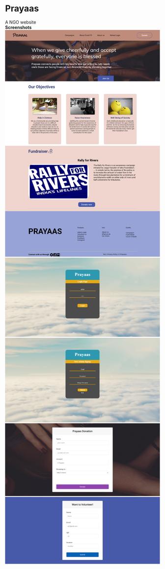 # Prayaas
A NGO website
<br>
<b>Screenshots</b>
![Alt text](/Screenshots/index-php.png?raw=true "index page")
![Alt text](/Screenshots/screencapture-localhost-Prayaas-Admin-login-php-2021-02-28-11_07_37.png?raw=true "index page")
![Alt text](/Screenshots/screencapture-localhost-Prayaas-admin-signup-php-2021-02-28-11_10_33.png?raw=true "index page")
![Alt text](/Screenshots/screencapture-localhost-Prayaas-don2-php-2021-02-28-11_06_15.png?raw=true "index page")
![Alt text](/Screenshots/screencapture-localhost-Prayaas-form-php-2021-02-28-11_06_29.png?raw=true "index page")
